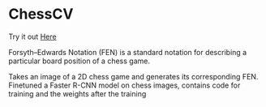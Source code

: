 # ChessCV
Try it out [Here](https://huggingface.co/spaces/DerekLiu35/ImageToFen)

Forsyth–Edwards Notation (FEN) is a standard notation for describing a particular board position of a chess game. 

Takes an image of a 2D chess game and generates its corresponding FEN.
Finetuned a Faster R-CNN model on chess images, contains code for training and the weights after the training
